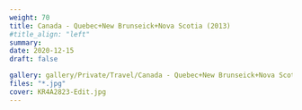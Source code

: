 ```yaml
---
weight: 70
title: Canada - Quebec+New Brunseick+Nova Scotia (2013)
#title_align: "left"
summary: 
date: 2020-12-15
draft: false

gallery: gallery/Private/Travel/Canada - Quebec+New Brunseick+Nova Scotia (2013)
files: "*.jpg"
cover: KR4A2823-Edit.jpg
---
```

